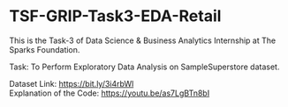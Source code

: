 # TSF-GRIP-Task3-EDA-Retail
This is the Task-3 of Data Science &amp; Business Analytics Internship at The Sparks Foundation.

Task: To Perform Exploratory Data Analysis on SampleSuperstore dataset.

Dataset Link: https://bit.ly/3i4rbWl <br />
Explanation of the Code: https://youtu.be/as7LgBTn8bI
